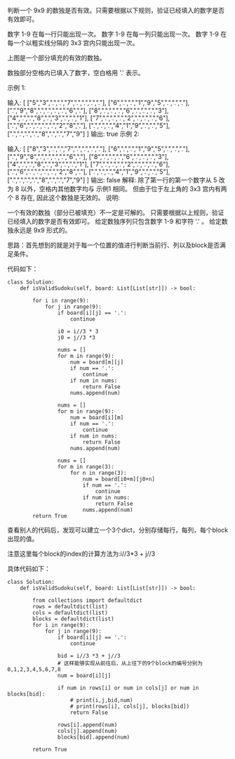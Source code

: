 判断一个 9x9 的数独是否有效。只需要根据以下规则，验证已经填入的数字是否有效即可。

数字 1-9 在每一行只能出现一次。
数字 1-9 在每一列只能出现一次。
数字 1-9 在每一个以粗实线分隔的 3x3 宫内只能出现一次。


上图是一个部分填充的有效的数独。

数独部分空格内已填入了数字，空白格用 '.' 表示。

示例 1:

输入:
[
  ["5","3",".",".","7",".",".",".","."],
  ["6",".",".","1","9","5",".",".","."],
  [".","9","8",".",".",".",".","6","."],
  ["8",".",".",".","6",".",".",".","3"],
  ["4",".",".","8",".","3",".",".","1"],
  ["7",".",".",".","2",".",".",".","6"],
  [".","6",".",".",".",".","2","8","."],
  [".",".",".","4","1","9",".",".","5"],
  [".",".",".",".","8",".",".","7","9"]
]
输出: true
示例 2:

输入:
[
  ["8","3",".",".","7",".",".",".","."],
  ["6",".",".","1","9","5",".",".","."],
  [".","9","8",".",".",".",".","6","."],
  ["8",".",".",".","6",".",".",".","3"],
  ["4",".",".","8",".","3",".",".","1"],
  ["7",".",".",".","2",".",".",".","6"],
  [".","6",".",".",".",".","2","8","."],
  [".",".",".","4","1","9",".",".","5"],
  [".",".",".",".","8",".",".","7","9"]
]
输出: false
解释: 除了第一行的第一个数字从 5 改为 8 以外，空格内其他数字均与 示例1 相同。
     但由于位于左上角的 3x3 宫内有两个 8 存在, 因此这个数独是无效的。
说明:

一个有效的数独（部分已被填充）不一定是可解的。
只需要根据以上规则，验证已经填入的数字是否有效即可。
给定数独序列只包含数字 1-9 和字符 '.' 。
给定数独永远是 9x9 形式的。



思路：首先想到的就是对于每一个位置的值进行判断当前行、列以及block是否满足条件。

代码如下：
```
class Solution:
    def isValidSudoku(self, board: List[List[str]]) -> bool:
        
        for i in range(9):
            for j in range(9):
                if board[i][j] == '.':
                    continue
                
                i0 = i//3 * 3
                j0 = j//3 *3

                nums = []
                for m in range(9):
                    num = board[m][j]
                    if num == '.':
                        continue
                    if num in nums:
                        return False 
                    nums.append(num)
                
                nums = []
                for m in range(9):
                    num = board[i][m]
                    if num == '.':
                        continue
                    if num in nums:
                        return False 
                    nums.append(num)
                
                nums = []
                for m in range(3):
                    for n in range(3):
                        num = board[i0+m][j0+n]
                        if num == '.':
                            continue 
                        if num in nums:
                            return False 
                        nums.append(num) 
        return True
```

查看别人的代码后，发现可以建立一个3个dict，分别存储每行，每列，每个block出现的值。

注意这里每个block的index的计算方法为:i//3*3 + j//3

具体代码如下：
```
class Solution:
    def isValidSudoku(self, board: List[List[str]]) -> bool:
        
        from collections import defaultdict
        rows = defaultdict(list)
        cols = defaultdict(list)
        blocks = defaultdict(list)
        for i in range(9):
            for j in range(9):
                if board[i][j] == '.':
                    continue

                bid = i//3 *3 + j//3
                # 这样能够实现从前往后，从上往下的9个block的编号分别为0,1,2,3,4,5,6,7,8
                num = board[i][j]

                if num in rows[i] or num in cols[j] or num in blocks[bid]:
                    # print(i,j,bid,num)
                    # print(rows[i], cols[j], blocks[bid])
                    return False 
                
                rows[i].append(num)
                cols[j].append(num)
                blocks[bid].append(num) 
        
        return True 
                
```

